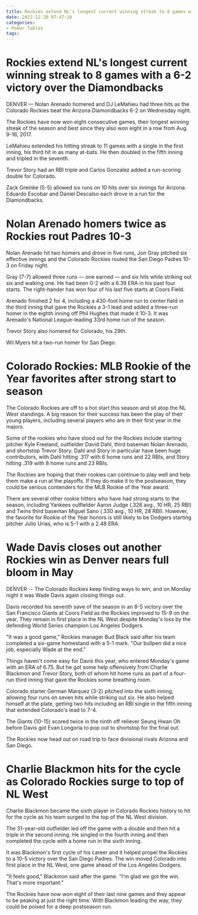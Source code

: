 ```yaml
---
title: Rockies extend NL's longest current winning streak to 8 games with a 6 2 victory over the Diamondbacks 
date: 2022-12-20 07:47:10
categories:
- Poker Tables
tags:
---
```



#  Rockies extend NL's longest current winning streak to 8 games with a 6-2 victory over the Diamondbacks 

 DENVER — Nolan Arenado homered and DJ LeMahieu had three hits as the Colorado Rockies beat the Arizona Diamondbacks 6-2 on Wednesday night.

The Rockies have now won eight consecutive games, their longest winning streak of the season and best since they also won eight in a row from Aug. 9-16, 2017.

LeMahieu extended his hitting streak to 11 games with a single in the first inning, his third hit in as many at-bats. He then doubled in the fifth inning and tripled in the seventh.

Trevor Story had an RBI triple and Carlos Gonzalez added a run-scoring double for Colorado.

Zack Greinke (5-5) allowed six runs on 10 hits over six innings for Arizona. Eduardo Escobar and Daniel Descalso each drove in a run for the Diamondbacks.

#  Nolan Arenado homers twice as Rockies rout Padres 10-3 

Nolan Arenado hit two homers and drove in five runs, Jon Gray pitched six effective innings and the Colorado Rockies routed the San Diego Padres 10-3 on Friday night.

Gray (7-7) allowed three runs — one earned — and six hits while striking out six and walking one. He had been 0-2 with a 6.39 ERA in his past four starts. The right-hander has won four of his last five starts at Coors Field.

Arenado finished 2 for 4, including a 430-foot home run to center field in the third inning that gave the Rockies a 3-1 lead and added a three-run homer in the eighth inning off Phil Hughes that made it 10-3. It was Arenado's National League-leading 33rd home run of the season.

Trevor Story also homered for Colorado, his 29th.

Wil Myers hit a two-run homer for San Diego.

#  Colorado Rockies: MLB Rookie of the Year favorites after strong start to season 

The Colorado Rockies are off to a hot start this season and sit atop the NL West standings. A big reason for their success has been the play of their young players, including several players who are in their first year in the majors.

Some of the rookies who have stood out for the Rockies include starting pitcher Kyle Freeland, outfielder David Dahl, third baseman Nolan Arenado, and shortstop Trevor Story. Dahl and Story in particular have been huge contributors, with Dahl hitting .317 with 6 home runs and 22 RBIs, and Story hitting .319 with 8 home runs and 23 RBIs.

The Rockies are hoping that their rookies can continue to play well and help them make a run at the playoffs. If they do make it to the postseason, they could be serious contenders for the MLB Rookie of the Year award.

There are several other rookie hitters who have had strong starts to the season, including Yankees outfielder Aaron Judge (.326 avg., 10 HR, 25 RBI) and Twins third baseman Miguel Sano (.330 avg., 10 HR, 28 RBI). However, the favorite for Rookie of the Year honors is still likely to be Dodgers starting pitcher Julio Urias, who is 5-1 with a 2.48 ERA.

#  Wade Davis closes out another Rockies win as Denver nears full bloom in May 

DENVER -- The Colorado Rockies keep finding ways to win, and on Monday night it was Wade Davis again closing things out.

Davis recorded his seventh save of the season in an 8-5 victory over the San Francisco Giants at Coors Field as the Rockies improved to 15-9 on the year. They remain in first place in the NL West despite Monday's loss by the defending World Series champion Los Angeles Dodgers.

"It was a good game," Rockies manager Bud Black said after his team completed a six-game homestand with a 5-1 mark. "Our bullpen did a nice job, especially Wade at the end." 

Things haven't come easy for Davis this year, who entered Monday's game with an ERA of 6.75. But he got some help offensively from Charlie Blackmon and Trevor Story, both of whom hit home runs as part of a four-run third inning that gave the Rockies some breathing room.

Colorado starter German Marquez (3-2) pitched into the sixth inning, allowing four runs on seven hits while striking out six. He also helped himself at the plate, getting two hits including an RBI single in the fifth inning that extended Colorado's lead to 7-4. 

The Giants (10-15) scored twice in the ninth off reliever Seung Hwan Oh before Davis got Evan Longoria to pop out to shortstop for the final out. 

The Rockies now head out on road trip to face divisional rivals Arizona and San Diego.

#  Charlie Blackmon hits for the cycle as Colorado Rockies surge to top of NL West

Charlie Blackmon became the sixth player in Colorado Rockies history to hit for the cycle as his team surged to the top of the NL West division.

The 31-year-old outfielder led off the game with a double and then hit a triple in the second inning. He singled in the fourth inning and then completed the cycle with a home run in the sixth inning.

It was Blackmon's first cycle of his career and it helped propel the Rockies to a 10-5 victory over the San Diego Padres. The win moved Colorado into first place in the NL West, one game ahead of the Los Angeles Dodgers.

"It feels good," Blackmon said after the game. "I'm glad we got the win. That's more important."

The Rockies have now won eight of their last nine games and they appear to be peaking at just the right time. With Blackmon leading the way, they could be poised for a deep postseason run.